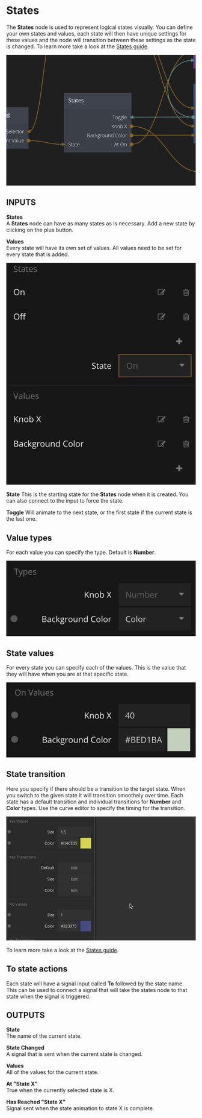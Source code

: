 # States

The **States** node is used to represent logical states visually. You can define your own states and values, each state will then have unique settings for these values and the node will transition between these settings as the state is changed. To learn more take a look at the [States guide](/guides/switch.md).

<div class="ndl-images">
    <img src="/nodes/standard/states.png" class="ndl-image med">
</div>

<div class = "node-inputs">

## INPUTS

**States**  
A **States** node can have as many states as is necessary. Add a new state by clicking on the plus button.

**Values**  
Every state will have its own set of values. All values need to be set for every state that is added.

<div class="ndl-images">
    <img src="/nodes/standard/states-example.png" class="ndl-image small"></img>
</div>

**State**
This is the starting state for the **States** node when it is created. You can also connect to the input to force the state.

**Toggle**
Will animate to the next state, or the first state if the current state is the last one.

## Value types

For each value you can specify the type. Default is **Number**.

<div class="ndl-images">
    <img src="/nodes/standard/states-value-types.png" class="ndl-image small"></img>
</div>

## State values

For every state you can specify each of the values. This is the value that they will have when you are at that specific state.

<div class="ndl-images">
    <img src="/nodes/standard/state-values.png" class="ndl-image small"></img>
</div>

## State transition

Here you specify if there should be a transition to the target state. When you switch to the given state it will transition smoothely over time. Each state has a default transition and individual transitions for **Number** and **Color** types. Use the curve editor to specify the timing for the transition.

<div class="ndl-images">
    <img src="/guides/states/change-size-curve.gif" class="ndl-image med"></img>
</div>

To learn more take a look at the [States guide](/guides/switch.md).

## To state actions

Each state will have a signal input called **To** followed by the state name. This can be used to connect a signal that will take the states node to that state when the signal is triggered.

</div>

<div class = "node-outputs">

## OUTPUTS

**State**  
The name of the current state.

**State Changed**  
A signal that is sent when the current state is changed.

**Values**  
All of the values for the current state.

**At "State X"**  
True when the currently selected state is X.

**Has Reached "State X"**  
Signal sent when the state animation to state X is complete.

</div>
